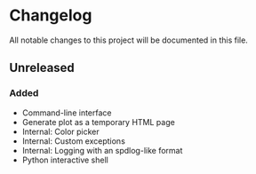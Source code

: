 # Changelog

All notable changes to this project will be documented in this file.

## Unreleased

### Added

- Command-line interface
- Generate plot as a temporary HTML page
- Internal: Color picker
- Internal: Custom exceptions
- Internal: Logging with an spdlog-like format
- Python interactive shell

